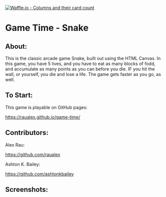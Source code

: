 [![Waffle.io - Columns and their card count](https://badge.waffle.io/raualex/game-time.svg?columns=all)](https://waffle.io/raualex/game-time)

# Game Time - Snake

## About:

This is the classic arcade game Snake, built out using the HTML Canvas.  In this game, you have 5 lives, and you have to eat as many blocks of fodd, and accumulate as many points as you can before you die.  IF you hit the wall, or yourself, you die and lose a life.  The game gets faster as you go, as well.


## To Start:

This game is playable on GitHub pages:

https://raualex.github.io/game-time/


## Contributors:

Alex Rau:

https://github.com/raualex

Ashton K. Bailey:

https://github.com/ashtonkbailey


## Screenshots:

